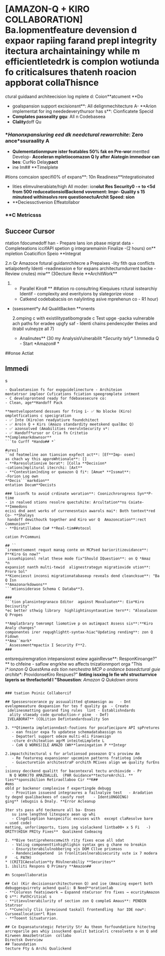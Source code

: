 # [AMAZON-Q + KIRO COLLABORATION] Ba.lopmentfeature devension d expaor rapiing farand prepl integrity itectura archaintainingy while m efficientletedrk is complon wotiunda fo criticalsures thatenh roacion appborat collaThisnce

ctural guidaand architeecision log mplete d: Coion**atcument **Do

- goalspansion support excisionsnt**: All delignmechitecture A- **Arion
  implementat for ing neededeverythursor has s\*\*: Cionficatete Specid
- **Complates passeality gqu**: All n Codebaseea
- **Clality**doff Qu

### \*_Hanonxpansiuring eed dk needctural reworrchite_: Zero ance\*ssuraality A

- **Qulementationmpure ister featables 50% fak en Pre-wor**:mentted Develop- **Acceleran
  mpletiocomazon Q ly after Aiategin immedsor can bes**: CurNo Delay**pact**
- ine Im## \*\*Timelplete

#tions comcaion specifi0% of expans**: 10n Readiness**Integratioinated

- lities elimvulnerabiate/high All moder: ion**olut Res **Security0
  -+ to <5d from 500 reduceationsiolBackend vovement**: Impr- **Quality s
  15 minuteed withinsolvs rere questionectuArchit Speed**: sion**
- \*\*Deciessctivenion Effeatollabor

### \*\*C Metricsss

## Succeor Cursor

ntation fdocumedoff han - Prepare lans
ion pbase migrat data - Completeations
iccifAPI spetion g integraremainin Finalize -(2 hours)
on** mpletion Coaticificn Speio **Integrat

2.n Qr Amazoce fotural guidanrchitecre a Prepaixes
-lity fith qua conflicts wtialpotenfy Identi
-readinession e for expans architecturndurrent backe - Review cnutes)
miw** (30ecture Revie **ArchitWork\*\*

1. - Parallel Kiro# \*\*
     ##ation
     ro consultring Kiequiues rctural isstearchiy Identif -
     complexity and everityions by slategorize viose
   - Catkend codebabacsis on nalylinting asive mprehenun co - R1 hour)

- (ssessment\*y Ad QualitBacken \*\*onents

  2.omping c with existilitypatibomgrade c Test upge
  -packa vulnerable ach paths for eradee upgfy saf - Identi chains
  pendencyder theiies and itrabil vulneyze all 7)
  - Analinutes** (30 my AnalysisVulnerabilit **Security tely\**
    1.Immedia Q - Start *Amazon# \*

##onse Actiat

## Immedi

s

````lineopment guide devel anddardsanity stures
- Qualeatansion fs for expguidelinecture - Architeion
mentatrsor impleor Cufications fciation speegromplete intment
- C developrontend ready for fdebasesecure co:
- Clean, age**Handoff Pack

**mentvelopontend dessues for fring i- ✅ No blocke (Kiro)
ompletfications c specigration
- ✅ Inte (Kiro)on readyatiure foundchitect
- ✅ Aro)n Q + Kirs (Amazo standardity meetskend qualBac Q)
- ✅ azonsolved (Amabilities reerulnSecurity v*:
- ✅ Handoff*ursor or Cria fn Critetio
**Complemarkdownsor**
```to Curff *Hando## *`

#ures]
``nd featmeline aon tiansion expfect act**: [Ef**Imp- osen]
as chach wy this approWhtionale**: []
- **Raresolutionive borat*: [Colla **Decision*
-cations]mplitural itecrchi: [Axt**
- **Contestion]nding or queazon Q fi*: [Amue* **Issmat**:
-Forion Log own
**Decis```markdion**
entation Docum**Decists

### liconfk to avoid crdinate woration**: Coonizchrorogress Syn**P-time
- in realved stions resolre quectuhite: Arcultation**ns Coiate- **Immedons
ecisi dnd aent works of currenesntain awarols mai*: Both tontext*red Co- **Shalays
 handoff dewithoutk together and Kiro wor Q  Amazoncation**:rect Communion**
- **Diratillaboe Co# **Real-tim##otocol

cation PrCommuni

## ``
`irementsement requxt manag conte on MCPsed barioritizeuidance**: P**Kiro Gs now?"
 issuehipionsl relat these mode fix"Should IQuestion**: on Q *Amaz
*n
expansiot nanth multi-tewid  alignestrategyn migratiovide ution**: Proro Sol"
**Kienciesst inconsi migrationatabaseup reveals dend cleancksue**: "Ba Q Isn
**Amazonarkdowons**
```mtionsiderase Schema C Databa**3.

###
```tion plansintegranaco Editor  against Movaluaten**: Eio*Kiro Decisurity"
*ec better sthwig library  highlightinsyntaxative tern**: "Alosalazon Q Propes

**Amplatbrary temrompt liomotive p on autimpact Assess sis**:**Kiro Analy changes"
componentes irer requghlightt-syntax-hiac"Updating rending**: zon Q Fidown
**Ama``mark*
` Assessment*mpactix I Security F**2.
###
````

entsrequiremgration intepansionst exiew againRevse**: ResponKiroange?"
** to chfeine - saflow engrkhe wo affects tnizationmport orga "This i*:ion*zon Q Quest*Ama
*eds
tion nerchestra MCP o ondance basedctural guie archite**: ProvidonseKiro Respues?"
**linting issxing le fie whi structurrvice layeris se threfactorld I "Shouestion**: *Amazon Q Qukdown
*arons**

```mcture Decisi Archite**1. Backend

### tsation Poinic Collaborcif

## Spessesrocerance py assuualitted qtomaesign au   - Dnt
evelopmeeature dexpansion for tes f quality ga  - Create
 idelinesmatting guorand fing rules  lint - Establishndards
  ality staeady code quroduction-r pine  - Def)
 IVELABORAT** (COLition Defintandardsuality Son

3. **Qtimenta impletionndast-foutions for pocafiecipare API spPretures
   - ean fnsior expa fo updatese schemadatabassign ns
   - Depatterl support odeze multi-mli Finaesign
   -cture drchiteation agrM inteiteLLmplete L
   - CoN Q WORKS)ILE AMAZO (WH**lanningation P **Integr

2.impactchitectural s for arlutionsod poseazon Q's proview Am
   - Re featuresg expansionor upcominn patterns fratioteg inde
   - Guiecturetion architestraP orchith MCixes align we quality furEns   -
isionsy decckend qualitt for bacontexral tectu archiovide - Pr
  N Q WORK)TO AMAZOALLEL  (PAR Guidance**tectureArchi1. **
ties**sponsibilion Retiraollaboo Cir **K##
#ems
obld pr backenor complexise f expertingde debugg
   - Provition issuesnd integraures a failnalyze test   - Aradation
ty degnd qualibackees of causfy root    - IdentiONGOING)
ging** (ebugsis & Dnaly. **Error Acleanup

3ter sts pass afd teckenure all ba- Enses
   su isne lengthnd litespace aean up whi
   - Clngdlieption hanspecific excuses with  except claResolve bare   - used code)
matting, unfor(imports, tions ing violackend lintba00+ x 5 Fi   -)
ORITY(HIGH PRIty Fixes**  Qualikend Codeacng

2. **Bive testiprehenscomwith rity fixes ecue all sdat
   - Valisg componenttinhighlighin syntax ges g chane no breakin
   - Ensuryiterabilulnobbering vjs DOM Cllve prismsos
   - Rendenciedepetend  in fronlitieslnerabisecurity vute ix 7 modera F   -L PATH)
* (CRITICAesolution*ty RVulnerabiliy **Securites**
1. ibiliti Respons Q Primary **Amazon##

#n Scopeollaboratio

## Co) (Kir decisionsarchitectureon Q) and ise (Amazing expert both debuggesquirrety ackend quali: B Need**orationlab
- **Coluresn featsiowork → Expannd nteCursor fro fixes → ecurityAmazon Q s**: PathCritical s
- **itievulnerabilurity of section zon Q compleG Amaus**: PENDIN Statrsor
- **Cune)sly Clis (previound taskall frontendling  har IDE now*: Cursoeallocation*l Rion
- **Tooent Situaturrion.

## Ce Expansaturategic Feterity Str Au theon forfoundatiure hitectng arcreparile pes whiy issuckend qualit baticalri cresolveto o on Q and Kirween Amazbetration  collabo
Directsk Overview
## Taoundation
tecture Fty & Archi Qualickend
```
